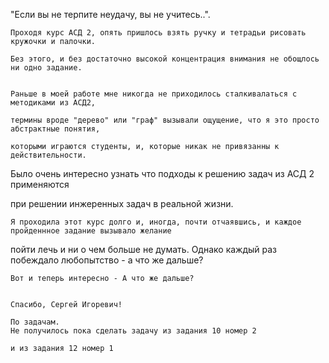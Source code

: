   "Если вы не терпите неудачу, вы не учитесь..".
  
 
    Проходя курс АСД 2, опять пришлось взять ручку и тетрадьи рисовать кружочки и палочки.

    Без этого, и без достаточно высокой концентрация внимания не обощлось ни одно задание.


    Раньше в моей работе мне никогда не приходилось сталкивалаться с методиками из АСД2, 
    
    термины вроде "дерево" или "граф" вызывали ощущение, что я это просто абстрактные понятия, 
    
    которыми играются студенты, и, которые никак не привязанны к действительности.

   Было очень интересно узнать что подходы к решению задач из АСД 2  применяются 
   
   при решении инжеренных задач в реальной жизни.
   
    Я проходила этот курс долго и, иногда, почти отчаявшись, и каждое пройденнное задание вызывало желание 

   пойти лечь и ни о чем больше не думать. Однако каждый раз побеждало любопытство - а что же дальше? 
    
    Вот и теперь интересно - А что же дальше?
   

    Спасибо, Сергей Игоревич!  

    По задачам.
    Не получилось пока сделать задачу из задания 10 номер 2

    и из задания 12 номер 1
    
    

